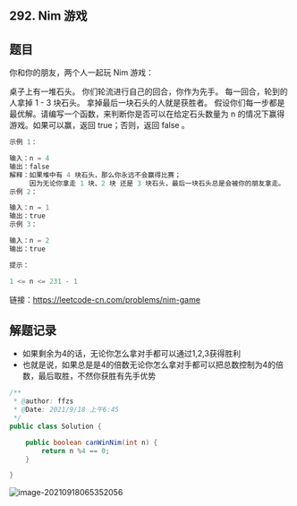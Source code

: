 ## 292. Nim 游戏

## 题目

你和你的朋友，两个人一起玩 Nim 游戏：

桌子上有一堆石头。
你们轮流进行自己的回合，你作为先手。
每一回合，轮到的人拿掉 1 - 3 块石头。
拿掉最后一块石头的人就是获胜者。
假设你们每一步都是最优解。请编写一个函数，来判断你是否可以在给定石头数量为 n 的情况下赢得游戏。如果可以赢，返回 true；否则，返回 false 。 

```java
示例 1：

输入：n = 4
输出：false 
解释：如果堆中有 4 块石头，那么你永远不会赢得比赛；
     因为无论你拿走 1 块、2 块 还是 3 块石头，最后一块石头总是会被你的朋友拿走。
示例 2：

输入：n = 1
输出：true
示例 3：

输入：n = 2
输出：true
```



```java
提示：

1 <= n <= 231 - 1
```


链接：https://leetcode-cn.com/problems/nim-game

## 解题记录

+ 如果剩余为4的话，无论你怎么拿对手都可以通过1,2,3获得胜利
+ 也就是说，如果总是是4的倍数无论你怎么拿对手都可以把总数控制为4的倍数，最后取胜，不然你获胜有先手优势

```java
/**
 * @author: ffzs
 * @Date: 2021/9/18 上午6:45
 */
public class Solution {

    public boolean canWinNim(int n) {
        return n %4 == 0;
    }

}
```

![image-20210918065352056](https://gitee.com/ffzs/picture_go/raw/master/img/image-20210918065352056.png)